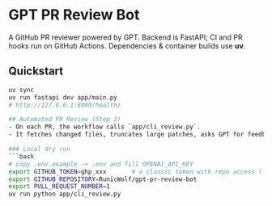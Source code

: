 # GPT PR Review Bot

A GitHub PR reviewer powered by GPT. Backend is FastAPI; CI and PR hooks run on GitHub Actions. Dependencies & container builds use **uv**.

## Quickstart
```bash
uv sync
uv run fastapi dev app/main.py
# http://127.0.0.1:8000/healthz

## Automated PR Review (Step 2)
- On each PR, the workflow calls `app/cli_review.py`.
- It fetches changed files, truncates large patches, asks GPT for feedback, and posts a comment.

### Local dry run
```bash
# copy .env.example -> .env and fill OPENAI_API_KEY
export GITHUB_TOKEN=ghp_xxx       # a classic token with repo access (for local only)
export GITHUB_REPOSITORY=RunicWolf/gpt-pr-review-bot
export PULL_REQUEST_NUMBER=1
uv run python app/cli_review.py
